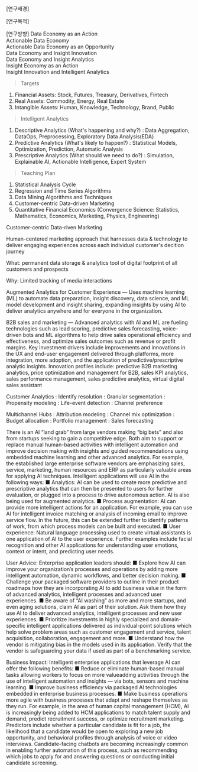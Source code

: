 [연구배경]


[연구목적]


[연구방향]
Data Economy as an Action  
Actionable Data Economy  
Actionable Data Economy as an Opportunity  
Data Economy and Insight Innovation  
Data Economy and Insight Analytics  
Insight Economy as an Action  
Insight Innovation and Intelligent Analytics  

> Targets
1) Financial Assets: Stock, Futures, Treasury, Derivatives, Fintech
2) Real Assets: Commodity, Energy, Real Estate
3) Intangible Assets: Human, Knowledge, Technology, Brand, Public

> Intelligent Analytics
1) Descriptive Analytics (What's happening and why?)
: Data Aggregation, DataOps, Preprocessing, Exploratory Data Analysis(EDA)
2) Predictive Analytics (What's likely to happen?)
: Statistical Models, Optimization, Prediction, Automatic Analysis
3) Prescriptive Analytics (What should we need to do?)
: Simulation, Explainable AI, Actionable Intelligence, Expert System

> Teaching Plan
1) Statistical Analysis Cycle
2) Regression and Time Series Algorithms
3) Data Mining Algorithms and Techniques
4) Customer-centric Data-driven Marketing
5) Quantitative Financial Economics
(Convergence Science: Statistics, Mathematics, Economics, Marketing, Physics, Engineering)








Customer-centric Data-riven Marketing

Human-centered marketing approach that harnesses data & technology to deliver engaging experiences across each individual customer's decition journey

What: permanent data storage & analytics tool of digital footprint of all customers and prospects

Why: Limited tracking of media interactions

Augmented Analytics for Customer Experience — Uses machine learning (ML) to automate
data preparation, insight discovery, data science, and ML model development and insight
sharing, expanding insights by using AI to deliver analytics anywhere and for everyone in the
organization.

B2B sales and marketing — Advanced analytics with AI and ML are fueling technologies such as
lead scoring, predictive sales forecasting, voice-driven bots and ML algorithms to help drive sales
operational efficiency and effectiveness, and optimize sales outcomes such as revenue or profit
margins. Key investment drivers include improvements and innovations in the UX and end-user
engagement delivered through platforms, more integration, more adoption, and the application of
predictive/prescriptive analytic insights.
Innovation profiles include: predictive B2B marketing analytics, price optimization and management
for B2B, sales KPI analytics, sales performance management, sales predictive analytics, virtual
digital sales assistant

Customer Analytics
: Identify resolution
: Granular segmentation
: Propensity modeling
: Life-event detection
: Channel preference

Multichannel Hubs
: Attribution modeling
: Channel mix optimization
: Budget allocation
: Portfolio management
: Sales forecasting

There is an AI “land grab” from large vendors making “big bets” and also from startups seeking to
gain a competitive edge. Both aim to support or replace manual human-based activities with
intelligent automation and improve decision making with insights and guided recommendations
using embedded machine learning and other advanced analytics. For example, the established
large enterprise software vendors are emphasizing sales, service, marketing, human resources and
ERP as particularly valuable areas for applying AI techniques.
Intelligent applications will use AI in the following ways:
■ Analytics: AI can be used to create more predictive and prescriptive analytics that can then be
presented to users for further evaluation, or plugged into a process to drive autonomous action.
AI is also being used for augmented analytics.
■ Process augmentation: AI can provide more intelligent actions for an application. For example,
you can use AI for intelligent invoice matching or analysis of incoming email to improve service
flow. In the future, this can be extended further to identify patterns of work, from which process
models can be built and executed.
■ User experience: Natural language processing used to create virtual assistants is one
application of AI to the user experience. Further examples include facial recognition and other
AI applications for understanding user emotions, context or intent, and predicting user needs.

User Advice: Enterprise application leaders should:
■ Explore how AI can improve your organization’s processes and operations by adding more
intelligent automation, dynamic workflows, and better decision making.
■ Challenge your packaged software providers to outline in their product roadmaps how they are
incorporating AI to add business value in the form of advanced analytics, intelligent processes
and advanced user experiences.
■ Be aware of “AI washing” as more and more startups, and even aging solutions, claim AI as part
of their solution. Ask them how they use AI to deliver advanced analytics, intelligent processes
and new user experiences.
■ Prioritize investments in highly specialized and domain-specific intelligent applications delivered
as individual-point solutions which help solve problem areas such as customer engagement and
service, talent acquisition, collaboration, engagement and more.
■ Understand how the vendor is mitigating bias in the models used in its application. Verify that
the vendor is safeguarding your data if used as part of a benchmarking service.

Business Impact: Intelligent enterprise applications that leverage AI can offer the following
benefits:
■ Reduce or eliminate human-based manual tasks allowing workers to focus on more valueadding
activities through the use of intelligent automation and insights — via bots, sensors and
machine learning.
■ Improve business efficiency via packaged AI technologies embedded in enterprise business
processes.
■ Make business operations more agile with business processes that adapt and reshape
themselves as they run.
For example, in the area of human capital management (HCM), AI is increasingly being added to
HCM applications to match talent supply and demand, predict recruitment success, or optimize
recruitment marketing. Predictors include whether a particular candidate is fit for a job, the
likelihood that a candidate would be open to exploring a new job opportunity, and behavioral
profiles through analysis of voice or video interviews. Candidate-facing chatbots are becoming
increasingly common in enabling further automation of this process, such as recommending which
jobs to apply for and answering questions or conducting initial candidate screening.


